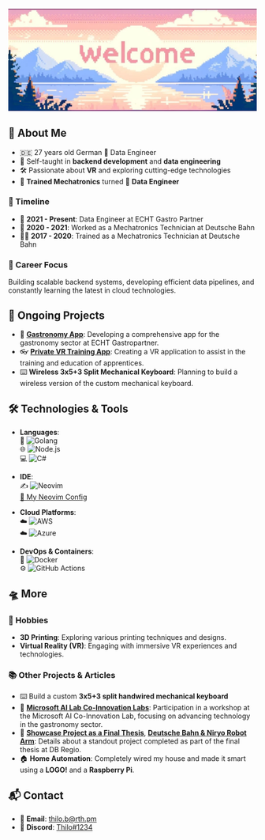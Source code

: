 ![header](header.jpg)

## 🚀 About Me
-  🇩🇪 27 years old German 🧙 Data Engineer
- 👷 Self-taught in **backend development** and **data engineering**
- 🛠️ Passionate about **VR** and exploring cutting-edge technologies
- 🤖 **Trained Mechatronics** turned 💾 **Data Engineer**

### 📅 Timeline

- 🚀 **2021 - Present**: Data Engineer at ECHT Gastro Partner
- 🔨 **2020 - 2021**: Worked as a Mechatronics Technician at Deutsche Bahn
- 👶🏼 **2017 - 2020**: Trained as a Mechatronics Technician at Deutsche Bahn

### 🎯 Career Focus

Building scalable backend systems, developing efficient data pipelines, and constantly learning the latest in cloud technologies.

## 🌱 Ongoing Projects

- 📱 **[Gastronomy App](https://echt-gastropartner.de/app/)**: Developing a comprehensive app for the gastronomy sector at ECHT Gastropartner.
- 👓 **[Private VR Training App](https://slickcomm.de/)**: Creating a VR application to assist in the training and education of apprentices.
- ⌨️ **Wireless 3x5+3 Split Mechanical Keyboard**: Planning to build a wireless version of the custom mechanical keyboard.

## 🛠 Technologies & Tools

- **Languages**:  
  🐹 ![Golang](https://img.shields.io/badge/-Golang-00ADD8?style=flat-square&logo=go&logoColor=white)  
  🌐 ![Node.js](https://img.shields.io/badge/-Node.js-339933?style=flat-square&logo=node.js&logoColor=white)  
  💻 ![C#](https://img.shields.io/badge/-C%23-239120?style=flat-square&logo=c-sharp&logoColor=white)

- **IDE**:  
  ✍️ ![Neovim](https://img.shields.io/badge/-Neovim-57A143?style=flat-square&logo=neovim&logoColor=white)  
  [🔗 My Neovim Config](https://github.com/thilob97/NeoVimConfig)

- **Cloud Platforms**:  
  ☁️ ![AWS](https://img.shields.io/badge/-AWS-232F3E?style=flat-square&logo=amazon-aws&logoColor=white)  
  ☁️ ![Azure](https://img.shields.io/badge/-Azure-0078D4?style=flat-square&logo=microsoft-azure&logoColor=white)

- **DevOps & Containers**:  
  🐳 ![Docker](https://img.shields.io/badge/-Docker-2496ED?style=flat-square&logo=docker&logoColor=white)  
  ⚙️ ![GitHub Actions](https://img.shields.io/badge/-GitHub%20Actions-2088FF?style=flat-square&logo=github-actions&logoColor=white)

## 🛸 More

### 🎨 Hobbies

- **3D Printing**: Exploring various printing techniques and designs.
- **Virtual Reality (VR)**: Engaging with immersive VR experiences and technologies.

### 📚 Other Projects & Articles
- ⌨️ Build a custom **3x5+3 split handwired mechanical keyboard**
- 📎 **[Microsoft AI Lab Co-Innovation Labs](https://echt-gastropartner.de/blog/microsoft-ai-co-innovation-labs-echt-gastro-partner/)**: Participation in a workshop at the Microsoft AI Co-Innovation Lab, focusing on advancing technology in the gastronomy sector.
- 🦾 **[Showcase Project as a Final Thesis](https://www.dbregio-berlin-brandenburg.de/db-regio-no/aktuelles/punkt3/Ein-Vorzeigeprojekt-als-Abschlussarbeit-6039272)**, **[Deutsche Bahn & Niryo Robot Arm](https://www.generationrobots.com/blog/de/deutsche-bahn-niryo-roboterarm/?srsltid=AfmBOoq1U_m-iJNpMhbZxMyBKZWpX2IBaOT51f5kbg_vJhmnRDa68UMx)**: Details about a standout project completed as part of the final thesis at DB Regio.
- 🏠 **Home Automation**: Completely wired my house and made it smart using a **LOGO!** and a **Raspberry Pi**.

## 📬 Contact

- 📧 **Email**: [thilo.b@rth.pm](mailto:thilo.b@rth.pm)
- 💬 **Discord**: [Thilo#1234](https://discord.com/users/394191560205402114) 

<!--
**thilob97/thilob97** is a ✨ _special_ ✨ repository because its `README.md` (this file) appears on your GitHub profile.

Here are some ideas to get you started:

- 🔭 I’m currently working on ...
- 🌱 I’m currently learning ...
- 👯 I’m looking to collaborate on ...
- 🤔 I’m looking for help with ...
- 💬 Ask me about ...
- 📫 How to reach me: ...
- 😄 Pronouns: ...
- ⚡ Fun fact: ...
-->
